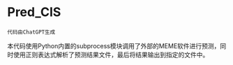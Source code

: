 # Pred_CIS
`代码由ChatGPT生成`

本代码使用Python内置的subprocess模块调用了外部的MEME软件进行预测，同时使用正则表达式解析了预测结果文件，最后将结果输出到指定的文件中。
